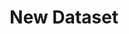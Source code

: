 ---
description: Creation of a new dataset
id_: newdataset
issues:
- num: 58
  title: ingatlan.com dataset
  url: https://github.com/sscu-budapest/sscu-budapest.github.io/issues/58
- num: 60
  title: polygons of hungarian election zones
  url: https://github.com/sscu-budapest/sscu-budapest.github.io/issues/60
- num: 16
  title: GitHub
  url: https://github.com/sscu-budapest/sscu-budapest.github.io/issues/16
- num: 36
  title: Portfolio forum dataset creation
  url: https://github.com/sscu-budapest/sscu-budapest.github.io/issues/36
- num: 13
  title: Twitter API
  url: https://github.com/sscu-budapest/sscu-budapest.github.io/issues/13
- num: 44
  title: Collect screenplay data for either nlp or character networks for films /
    TV series
  url: https://github.com/sscu-budapest/sscu-budapest.github.io/issues/44
- num: 41
  title: Python Package Index
  url: https://github.com/sscu-budapest/sscu-budapest.github.io/issues/41
layout: label
parent: Reports
title: New Dataset
---